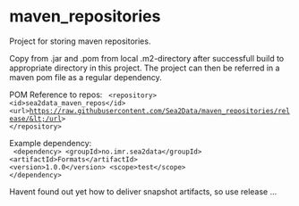 # maven_repositories
Project for storing maven repositories.

Copy from .jar and .pom from local .m2-directory after successfull build to appropriate directory in this project. The project can then be referred in a maven pom file as a regular dependency.


POM Reference to repos:
<code>
&lt;repository&gt;
  &lt;id&gt;sea2data_maven_repos&lt;/id&gt;
  &lt;url&gt;https://raw.githubusercontent.com/Sea2Data/maven_repositories/release/&lt;/url&gt;
&lt;/repository&gt;
</code>

Example dependency:		
<code>
&lt;dependency&gt;
	&lt;groupId&gt;no.imr.sea2data&lt;/groupId&gt;
	&lt;artifactId&gt;Formats&lt;/artifactId&gt;
	&lt;version&gt;1.0.0&lt;/version&gt;
	&lt;scope&gt;test&lt;/scope&gt;
&lt;/dependency&gt;
</code>
		
		
Havent found out yet how to deliver snapshot artifacts, so use release ...